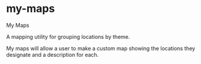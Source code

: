 # my-maps

 My Maps

A mapping utility for grouping locations by theme.

My maps will allow a user to make a custom map showing the locations they designate and a description for each.